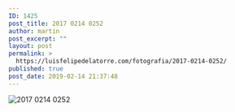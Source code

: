 ```yaml
---
ID: 1425
post_title: 2017 0214 0252
author: martin
post_excerpt: ""
layout: post
permalink: >
  https://luisfelipedelatorre.com/fotografia/2017-0214-0252/
published: true
post_date: 2019-02-14 21:37:48
---
```

<p><img src="https://luisfelipedelatorre.com/wp-content/uploads/2019/02/2017-0214-0252-1024x678.jpg" alt="2017 0214 0252"/></p>
